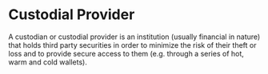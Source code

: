 # Custodial Provider

A custodian or custodial provider is an institution (usually financial in nature) that holds third party securities in order to minimize the risk of their theft or loss and to provide secure access to them (e.g. through a series of hot, warm and cold wallets).
